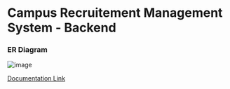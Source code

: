 # Campus Recruitement Management System - Backend

### ER Diagram
![image](https://github.com/priyankaj04/CRMS_backend/assets/103273242/0c2f28ae-a013-431e-9be4-6009984e2327)

[Documentation Link](https://drive.google.com/file/d/1u7qFT6VKDIreuA22Wmdv405Lf2OltuBd/view)
